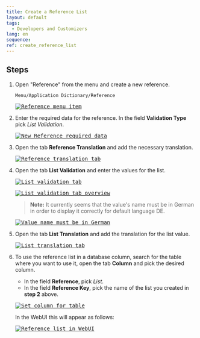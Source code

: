```yaml
---
title: Create a Reference List
layout: default
tags:  
  - Developers and Customizers
lang: en
sequence:
ref: create_reference_list
---
```


<!--
See original issue comment: https://github.com/metasfresh/me03/issues/6978#issuecomment-779757138
-->

## Steps
1. Open "Reference" from the menu and create a new reference.

    ```
    Menu/Application Dictionary/Reference
    ```

    <kbd><a href="https://user-images.githubusercontent.com/73820536/108051329-70ae4e00-7053-11eb-8359-7c798b668f16.png" title="Click to enlarge" target="\_blank"><img src="https://user-images.githubusercontent.com/73820536/108051329-70ae4e00-7053-11eb-8359-7c798b668f16.png" alt="Reference menu item" style="max-width:300px"></a></kbd>

1. Enter the required data for the reference. In the field **Validation Type** pick *List Validation*.

    <kbd><a href="https://user-images.githubusercontent.com/73820536/108051530-aeab7200-7053-11eb-8469-a7337a5ee0e1.png" title="Click to enlarge" target="\_blank"><img src="https://user-images.githubusercontent.com/73820536/108051530-aeab7200-7053-11eb-8469-a7337a5ee0e1.png" alt="New Reference required data"></a></kbd>

1. Open the tab **Reference Translation** and add the necessary translation.

    <kbd><a href="https://user-images.githubusercontent.com/73820536/108051705-e1ee0100-7053-11eb-86cb-1fbc70d1d61c.png" title="Click to enlarge" target="\_blank"><img src="https://user-images.githubusercontent.com/73820536/108051705-e1ee0100-7053-11eb-86cb-1fbc70d1d61c.png" alt="Reference translation tab"></a></kbd>

1. Open the tab **List Validation** and enter the values for the list.

    <kbd><a href="https://user-images.githubusercontent.com/73820536/108051864-119d0900-7054-11eb-97ea-1677e90a064d.png" title="Click to enlarge" target="\_blank"><img src="https://user-images.githubusercontent.com/73820536/108051864-119d0900-7054-11eb-97ea-1677e90a064d.png" alt="List validation tab"></a></kbd>

    <kbd><a href="https://user-images.githubusercontent.com/73820536/108053054-99cfde00-7055-11eb-9e50-2a477d439f5f.png" title="Click to enlarge" target="\_blank"><img src="https://user-images.githubusercontent.com/73820536/108053054-99cfde00-7055-11eb-9e50-2a477d439f5f.png" alt="List validation tab overview"></a></kbd>

    >**Note:** It currently seems that the value's name must be in German in order to display it correctly for default language DE.

    <kbd><a href="https://user-images.githubusercontent.com/73820536/108994351-56ecb680-76a4-11eb-9cfb-e76f62bad86b.png" title="Click to enlarge" target="\_blank"><img src="https://user-images.githubusercontent.com/73820536/108994351-56ecb680-76a4-11eb-9cfb-e76f62bad86b.png" alt="Value name must be in German"></a></kbd>

1. Open the tab **List Translation** and add the translation for the list value.

    <kbd><a href="https://user-images.githubusercontent.com/73820536/108053226-cf74c700-7055-11eb-9ed4-248a11cd548a.png" title="Click to enlarge" target="\_blank"><img src="https://user-images.githubusercontent.com/73820536/108053226-cf74c700-7055-11eb-9ed4-248a11cd548a.png" alt="List translation tab"></a></kbd>

1. To use the reference list in a database column, search for the table where you want to use it, open the tab **Column** and pick the desired column.
    - In the field **Reference**, pick *List*.
    - In the field **Reference Key**, pick the name of the list you created in **step 2** above.

    <kbd><a href="https://user-images.githubusercontent.com/73820536/108060069-0ef3e100-705f-11eb-968e-c84f4a0e1e3d.png" title="Click to enlarge" target="\_blank"><img src="https://user-images.githubusercontent.com/73820536/108060069-0ef3e100-705f-11eb-968e-c84f4a0e1e3d.png" alt="Set column for table"></a></kbd>

    In the WebUI this will appear as follows:

    <kbd><a href="https://user-images.githubusercontent.com/73820536/108060421-83c71b00-705f-11eb-88e9-d2137ed32649.png" title="Click to enlarge" target="\_blank"><img src="https://user-images.githubusercontent.com/73820536/108060421-83c71b00-705f-11eb-88e9-d2137ed32649.png" alt="Reference list in WebUI" style="max-width:450px"></a></kbd>
